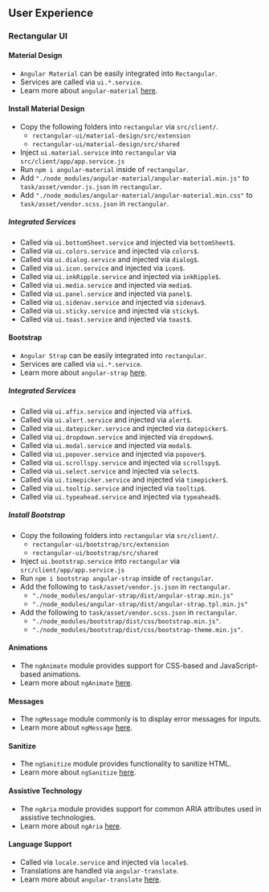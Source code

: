 ## User Experience

### Rectangular UI

#### Material Design
- `Angular Material` can be easily integrated into `Rectangular`.
- Services are called via `ui.*.service`.
- Learn more about `angular-material` [here](https://material.angularjs.org/latest/).

#### Install Material Design

- Copy the following folders into `rectangular` via `src/client/`.
	- `rectangular-ui/material-design/src/extension`
	- `rectangular-ui/material-design/src/shared`
- Inject `ui.material.service` into `rectangular` via `src/client/app/app.service.js`
- Run `npm i angular-material` inside of `rectangular`.
- Add `"./node_modules/angular-material/angular-material.min.js"` to `task/asset/vendor.js.json` in `rectangular`.
- Add `"./node_modules/angular-material/angular-material.min.css"` to `task/asset/vendor.scss.json` in `rectangular`.

##### Integrated Services
- Called via `ui.bottomSheet.service` and injected via `bottomSheet$`.
- Called via `ui.colors.service` and injected via `colors$`.
- Called via `ui.dialog.service` and injected via `dialog$`.
- Called via `ui.icon.service` and injected via `icon$`.
- Called via `ui.inkRipple.service` and injected via `inkRipple$`.
- Called via `ui.media.service` and injected via `media$`.
- Called via `ui.panel.service` and injected via `panel$`.
- Called via `ui.sidenav.service` and injected via `sidenav$`.
- Called via `ui.sticky.service` and injected via `sticky$`.
- Called via `ui.toast.service` and injected via `toast$`.

#### Bootstrap
- `Angular Strap` can be easily integrated into `rectangular`.
- Services are called via `ui.*.service`.
- Learn more about `angular-strap` [here](https://mgcrea.github.io/angular-strap/).

##### Integrated Services
- Called via `ui.affix.service` and injected via `affix$`.
- Called via `ui.alert.service` and injected via `alert$`.
- Called via `ui.datepicker.service` and injected via `datepicker$`.
- Called via `ui.dropdown.service` and injected via `dropdown$`.
- Called via `ui.modal.service` and injected via `modal$`.
- Called via `ui.popover.service` and injected via `popover$`.
- Called via `ui.scrollspy.service` and injected via `scrollspy$`.
- Called via `ui.select.service` and injected via `select$`.
- Called via `ui.timepicker.service` and injected via `timepicker$`.
- Called via `ui.tooltip.service` and injected via `tooltip$`.
- Called via `ui.typeahead.service` and injected via `typeahead$`.

##### Install Bootstrap

- Copy the following folders into `rectangular` via `src/client/`.
	- `rectangular-ui/bootstrap/src/extension`
	- `rectangular-ui/bootstrap/src/shared`
- Inject `ui.bootstrap.service` into `rectangular` via `src/client/app/app.service.js`
- Run `npm i bootstrap angular-strap` inside of `rectangular`.
- Add the following to `task/asset/vendor.js.json` in `rectangular`.
	- `"./node_modules/angular-strap/dist/angular-strap.min.js"` 
	- `"./node_modules/angular-strap/dist/angular-strap.tpl.min.js"` 
- Add the following to `task/asset/vendor.scss.json` in `rectangular`.
	- `"./node_modules/bootstrap/dist/css/bootstrap.min.js"`.
	- `"./node_modules/bootstrap/dist/css/bootstrap-theme.min.js"`.

#### Animations
- The `ngAnimate` module provides support for CSS-based and JavaScript-based animations.
- Learn more about `ngAnimate` [here](https://docs.angularjs.org/api/ngAnimate).

#### Messages
- The `ngMessage` module commonly is to display error messages for inputs.
- Learn more about `ngMessage` [here](https://docs.angularjs.org/api/ngMessages).

#### Sanitize
- The `ngSanitize` module provides functionality to sanitize HTML.
- Learn more about `ngSanitize` [here](https://docs.angularjs.org/api/ngSanitize).

#### Assistive Technology
- The `ngAria` module provides support for common ARIA attributes used in assistive technologies.
- Learn more about `ngAria` [here](https://docs.angularjs.org/api/ngAria).

#### Language Support
- Called via `locale.service` and injected via `locale$`.
- Translations are handled via `angular-translate`.
- Learn more about `angular-translate` [here](https://angular-translate.github.io/).
